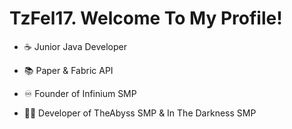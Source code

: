 # TzFel17. Welcome To My Profile!


- ☕ Junior Java Developer
- 📚 Paper & Fabric API

- ♾️ Founder of Infinium SMP
- 🔴🌑 Developer of TheAbyss SMP & In The Darkness SMP
